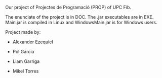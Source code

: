 Our project of Projectes de Programació (PROP) of UPC Fib.

The enunciate of the project is in DOC.
The .jar executables are in EXE. 
Main.jar is compiled in Linux and WindowsMain.jar is for Windows users.

Project made by:

- Alexander Ezequiel 

- Pol Garcia

- Liam Garriga

- Mikel Torres